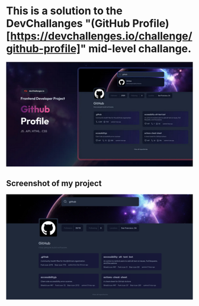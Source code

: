 # This is a solution to the DevChallanges "(GitHub Profile)[https://devchallenges.io/challenge/github-profile]" mid-level challange.

![DevChallanges thumbnail](DevChallangesThumbnail.png)

## Screenshot of my project
![Screenshot](Screenshot.png)
